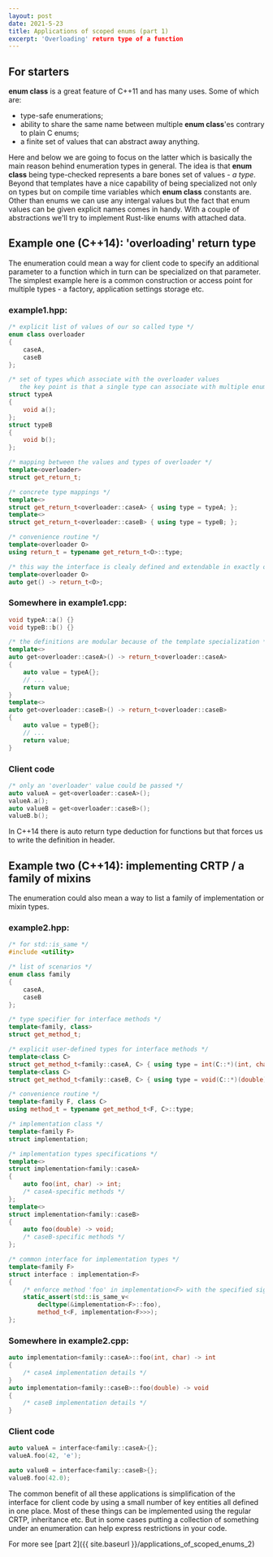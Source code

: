```yaml
---
layout: post
date: 2021-5-23
title: Applications of scoped enums (part 1)
excerpt: 'Overloading' return type of a function
---
```


## For starters

**enum class** is a great feature of C++11 and has many uses. Some of which are:

- type-safe enumerations;
- ability to share the same name between multiple **enum class**'es contrary to plain C enums;
- a finite set of values that can abstract away anything.

Here and below we are going to focus on the latter which is basically the main reason behind enumeration types in general. The idea is that **enum class** being type-checked represents a bare bones set of values - *a type*.
<br>
Beyond that templates have a nice capability of being specialized not only on types but on compile time variables which **enum class** constants are. Other than enums we can use any intergal values but the fact that enum values can be given explicit names comes in handy. With a couple of abstractions we'll try to implement Rust-like enums with attached data.

## Example one (C++14): 'overloading' return type

The enumeration could mean a way for client code to specify an additional parameter to a function which in turn can be specialized on that parameter.
<br>
The simplest example here is a common construction or access point for multiple types - a factory, application settings storage etc.

### example1.hpp:
```c++
/* explicit list of values of our so called type */
enum class overloader
{
    caseA,
    caseB
};

/* set of types which associate with the overloader values
   the key point is that a single type can associate with multiple enum values */
struct typeA
{
    void a();
};
struct typeB
{
    void b();
};

/* mapping between the values and types of overloader */
template<overloader>
struct get_return_t;

/* concrete type mappings */
template<>
struct get_return_t<overloader::caseA> { using type = typeA; };
template<>
struct get_return_t<overloader::caseB> { using type = typeB; };

/* convenience routine */
template<overloader O>
using return_t = typename get_return_t<O>::type;

/* this way the interface is clealy defined and extendable in exactly one place - the enum */
template<overloader O>
auto get() -> return_t<O>;
```

### Somewhere in example1.cpp:
```c++
void typeA::a() {}
void typeB::b() {}

/* the definitions are modular because of the template specialization */
template<>
auto get<overloader::caseA>() -> return_t<overloader::caseA>
{
    auto value = typeA{};
    // ...
    return value;
}
template<>
auto get<overloader::caseB>() -> return_t<overloader::caseB>
{
    auto value = typeB{};
    // ...
    return value;
}
```

### Client code
```c++
/* only an 'overloader' value could be passed */
auto valueA = get<overloader::caseA>();
valueA.a();
auto valueB = get<overloader::caseB>();
valueB.b();
```

In C++14 there is auto return type deduction for functions but that forces us to write the definition in header.

## Example two (C++14): implementing CRTP / a family of mixins

The enumeration could also mean a way to list a family of implementation or mixin types.

### example2.hpp:
```c++
/* for std::is_same */
#include <utility>

/* list of scenarios */
enum class family
{
    caseA,
    caseB
};

/* type specifier for interface methods */
template<family, class>
struct get_method_t;

/* explicit user-defined types for interface methods */
template<class C>
struct get_method_t<family::caseA, C> { using type = int(C::*)(int, char); };
template<class C>
struct get_method_t<family::caseB, C> { using type = void(C::*)(double); };

/* convenience routine */
template<family F, class C>
using method_t = typename get_method_t<F, C>::type;

/* implementation class */
template<family F>
struct implementation;

/* implementation types specifications */
template<>
struct implementation<family::caseA>
{
    auto foo(int, char) -> int;
    /* caseA-specific methods */
};
template<>
struct implementation<family::caseB>
{
    auto foo(double) -> void;
    /* caseB-specific methods */
};

/* common interface for implementation types */
template<family F>
struct interface : implementation<F>
{
    /* enforce method 'foo' in implementation<F> with the specified signature */
    static_assert(std::is_same_v<
        decltype(&implementation<F>::foo),
        method_t<F, implementation<F>>>);
};
```

### Somewhere in example2.cpp:
```c++
auto implementation<family::caseA>::foo(int, char) -> int
{
    /* caseA implementation details */
}
auto implementation<family::caseB>::foo(double) -> void
{
    /* caseB implementation details */
}
```

### Client code
~~~ c++
auto valueA = interface<family::caseA>{};
valueA.foo(42, 'e');

auto valueB = interface<family::caseB>{};
valueB.foo(42.0);
~~~

The common benefit of all these applications is simplification of the interface for client code by using a small number of key entities all defined in one place. Most of these things can be implemented using the regular CRTP, inheritance etc. But in some cases putting a collection of something under an enumeration can help express restrictions in your code.

For more see [part 2]({{ site.baseurl }}/applications_of_scoped_enums_2)
